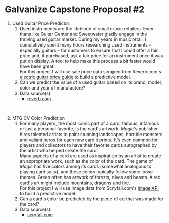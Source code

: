 # Galvanize Capstone Proposal #2

1. Used Guitar Price Predictor
    1. Used instruments are the lifeblood of small music retailers. Even titans like Guitar Center and Sweetwater gladly engage in the thriving used guitar market. During my years in music retail, I cumulatively spent many hours researching used instruments - especially guitars - for customers to ensure that I could offer a fair price and, if purchased, ask a fair price for an instrument once it was put on display. A tool to help make this process a bit faster would have been great!   
    For this project I will use sale price data scraped from Reverb.com's [electric guitar price guide](https://reverb.com/price-guide/electric-guitars) to build a predictive model.
    2. Can we predict the value of a used guitar based on its brand, model, color and year of manufacture?
    3. Data source(s):
        - [reverb.com](https://reverb.com)

&nbsp;

2. MTG CV Color Prediction
    1. For many players, the most iconic part of a card, famous, infamous or just a personal favorite, is the card's artwork. *Magic*'s  publisher hires talented artists to paint stunning landscapes, horrible monsters and valiant heros for each new card it prints. It's even common for players and collectors to have their favorite cards autographed by the artist who helped create the card.  
    Many aspects of a card are used as inspiration by an artist to create an appropriate work, such as the color of the card. The game of *Magic* has five colors among its cards (somewhat analogous to playing card suits), and these colors typically follow some loose themes. Green often has artwork of forests, elves and beasts. A red card's art might include mountains, dragons and fire.   
    For this project I will use image data from Scryfall.com's [image API](https://scryfall.com/docs/api/images) to build a predictive model.
    2. Can a card's color be predicted by the piece of art that was made for the card?
    3. Data source(s):
        - [scryfall.com](https://scryfall.com)
